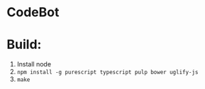 # CodeBot

# Build:
1. Install node
2. `npm install -g purescript typescript pulp bower uglify-js`
3. `make`
